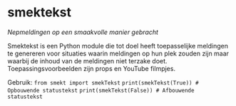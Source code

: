 # smektekst
*Nepmeldingen op een smaakvolle manier gebracht*

Smektekst is een Python module die tot doel heeft toepasselijke meldingen te genereren voor situaties waarin meldingen op hun plek zouden zijn maar waarbij de inhoud van de meldingen niet terzake doet. Toepassingsvoorbeelden zijn props en YouTube filmpjes.

Gebruik:
`from smekt import smekTekst`
`print(smekTekst(True)) # Opbouwende statustekst`
`print(smekTekst(False)) # Afbouwende statustekst`
